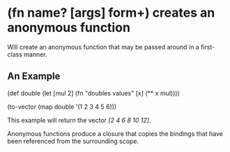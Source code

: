 # (fn name? [args] form+) creates an anonymous function
Will create an anonymous function that may be passed around in a first-class manner.

## An Example

  (def double
    (let [mul 2]
      (fn "doubles values" [x] (** x mul))))

  (to-vector
    (map double '(1 2 3 4 5 6)))

This example will return the vector _[2 4 6 8 10 12]_.

Anonymous functions produce a closure that copies the bindings that have been referenced from the surrounding scope.
